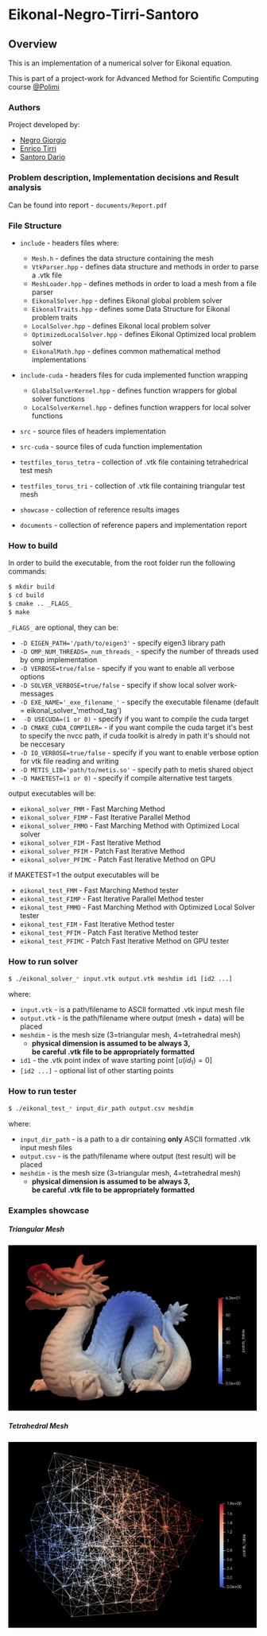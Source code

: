 # Eikonal-Negro-Tirri-Santoro
## Overview

This is an implementation of a numerical solver for Eikonal equation.

This is part of a project-work for Advanced Method for Scientific Computing course [@Polimi](https://www.polimi.it/)

### Authors
Project developed by:
- [Negro Giorgio](https://github.com/giorgionegro)
- [Enrico Tirri](https://github.com/EnricoTirri)
- [Santoro Dario](https://github.com/DarioSantoroDS)

### Problem description, Implementation decisions and Result analysis

Can be found into report - `documents/Report.pdf`

### File Structure

* `include` -  headers files where:
    * `Mesh.h` - defines the data structure containing the mesh
    * `VtkParser.hpp` - defines data structure and methods in order to parse a .vtk file
    * `MeshLoader.hpp` - defines methods in order to load a mesh from a file parser
    * `EikonalSolver.hpp` - defines Eikonal global problem solver
    * `EikonalTraits.hpp` - defines some Data Structure for Eikonal problem traits
    * `LocalSolver.hpp` - defines Eikonal local problem solver
    * `OptimizedLocalSolver.hpp` - defines Eikonal Optimized local problem solver
    * `EikonalMath.hpp` - defines common mathematical method implementations

* `include-cuda` - headers files for cuda implemented function wrapping
  * `GlobalSolverKernel.hpp` - defines function wrappers for global solver functions
  * `LocalSolverKernel.hpp` - defines function wrappers for local solver functions

* `src` - source files of headers implementation
* `src-cuda` - source files of cuda function implementation
* `testfiles_torus_tetra` - collection of .vtk file containing tetrahedrical test mesh
* `testfiles_torus_tri` - collection of .vtk file containing triangular test mesh
* `showcase` - collection of reference results images
* `documents` - collection of reference papers and implementation report

### How to build

In order to build the executable, from the root folder run the following commands:

```bash
$ mkdir build
$ cd build
$ cmake .. _FLAGS_
$ make
```
`_FLAGS_` are optional, they can be:
* `-D EIGEN_PATH='/path/to/eigen3'` - specify eigen3 library path
* `-D OMP_NUM_THREADS=_num_threads_` - specify the number of threads used by omp implementation
* `-D VERBOSE=true/false` - specify if you want to enable all verbose options
* `-D SOLVER_VERBOSE=true/false` - specify if show local solver work-messages
* `-D EXE_NAME='_exe_filename_'` - specify the executable filename (default = eikonal_solver_'method_tag')
* ` -D USECUDA=(1 or 0)` - specify if you want to compile the cuda target
* `-D CMAKE_CUDA_COMPILER=` - if you want compile the cuda target it's best to specify the nvcc path, if cuda toolkit is alredy in path it's should not be neccesary
* `-D IO_VERBOSE=true/false` - specify if you want to enable verbose option for vtk file reading and writing
* `-D METIS_LIB='path/to/metis.so'` - specify path to metis shared object
* `-D MAKETEST=(1 or 0)` - specify if compile alternative test targets 

output executables will be:
* `eikonal_solver_FMM` - Fast Marching Method
* `eikonal_solver_FIMP` - Fast Iterative Parallel Method
* `eikonal_solver_FMMO` - Fast Marching Method with Optimized Local solver
* `eikonal_solver_FIM` - Fast Iterative Method
* `eikonal_solver_PFIM` - Patch Fast Iterative Method
* `eikonal_solver_PFIMC` - Patch Fast Iterative Method on GPU

if MAKETEST=1 the output executables will be
* `eikonal_test_FMM` - Fast Marching Method tester
* `eikonal_test_FIMP` - Fast Iterative Parallel Method tester
* `eikonal_test_FMMO` - Fast Marching Method with Optimized Local Solver tester
* `eikonal_test_FIM` - Fast Iterative Method tester
* `eikonal_test_PFIM` - Patch Fast Iterative Method tester
* `eikonal_test_PFIMC` - Patch Fast Iterative Method on GPU tester

### How to run solver

```bash
$ ./eikonal_solver_* input.vtk output.vtk meshdim id1 [id2 ...]
```
where:
* `input.vtk` - is a path/filename to ASCII formatted .vtk input mesh file
* `output.vtk` - is the path/filename where output (mesh + data) will be placed
* `meshdim` - is the mesh size (3=triangular mesh, 4=tetrahedral mesh)
  * **physical dimension is assumed to be always 3,\
    be careful .vtk file to be appropriately formatted**
* `id1` - the .vtk point index of wave starting point [$u(id_1) = 0$]
* `[id2 ...]` - optional list of other starting points

### How to run tester
```bash
$ ./eikonal_test_* input_dir_path output.csv meshdim
```
where:
* `input_dir_path` - is a path to a dir containing **only** ASCII formatted .vtk input mesh files
* `output.csv` - is the path/filename where output (test result) will be placed
* `meshdim` - is the mesh size (3=triangular mesh, 4=tetrahedral mesh)
  * **physical dimension is assumed to be always 3,\
    be careful .vtk file to be appropriately formatted**

### Examples showcase 
##### Triangular Mesh
<img src="showcase/triangles3d.png" width="500"/>

##### Tetrahedral Mesh
<img src="showcase/tetrahedron3d.png" width="500"/>

